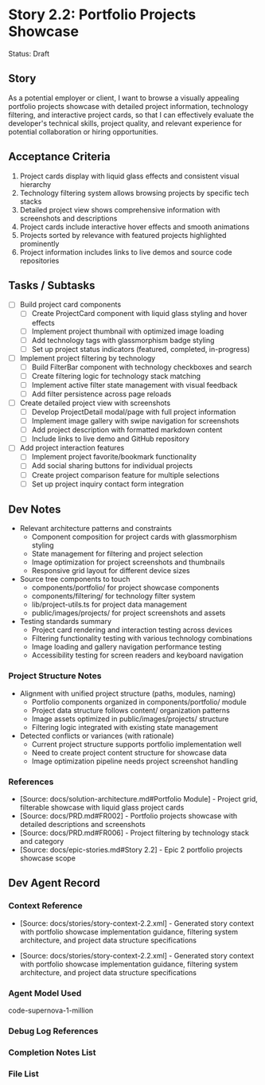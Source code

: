 # Story 2.2: Portfolio Projects Showcase

Status: Draft

## Story

As a potential employer or client, I want to browse a visually appealing portfolio projects showcase with detailed project information, technology filtering, and interactive project cards, so that I can effectively evaluate the developer's technical skills, project quality, and relevant experience for potential collaboration or hiring opportunities.

## Acceptance Criteria

1. Project cards display with liquid glass effects and consistent visual hierarchy
2. Technology filtering system allows browsing projects by specific tech stacks
3. Detailed project view shows comprehensive information with screenshots and descriptions
4. Project cards include interactive hover effects and smooth animations
5. Projects sorted by relevance with featured projects highlighted prominently
6. Project information includes links to live demos and source code repositories

## Tasks / Subtasks

- [ ] Build project card components
  - [ ] Create ProjectCard component with liquid glass styling and hover effects
  - [ ] Implement project thumbnail with optimized image loading
  - [ ] Add technology tags with glassmorphism badge styling
  - [ ] Set up project status indicators (featured, completed, in-progress)
- [ ] Implement project filtering by technology
  - [ ] Build FilterBar component with technology checkboxes and search
  - [ ] Create filtering logic for technology stack matching
  - [ ] Implement active filter state management with visual feedback
  - [ ] Add filter persistence across page reloads
- [ ] Create detailed project view with screenshots
  - [ ] Develop ProjectDetail modal/page with full project information
  - [ ] Implement image gallery with swipe navigation for screenshots
  - [ ] Add project description with formatted markdown content
  - [ ] Include links to live demo and GitHub repository
- [ ] Add project interaction features
  - [ ] Implement project favorite/bookmark functionality
  - [ ] Add social sharing buttons for individual projects
  - [ ] Create project comparison feature for multiple selections
  - [ ] Set up project inquiry contact form integration

## Dev Notes

- Relevant architecture patterns and constraints
  - Component composition for project cards with glassmorphism styling
  - State management for filtering and project selection
  - Image optimization for project screenshots and thumbnails
  - Responsive grid layout for different device sizes
- Source tree components to touch
  - components/portfolio/ for project showcase components
  - components/filtering/ for technology filter system
  - lib/project-utils.ts for project data management
  - public/images/projects/ for project screenshots and assets
- Testing standards summary
  - Project card rendering and interaction testing across devices
  - Filtering functionality testing with various technology combinations
  - Image loading and gallery navigation performance testing
  - Accessibility testing for screen readers and keyboard navigation

### Project Structure Notes

- Alignment with unified project structure (paths, modules, naming)
  - Portfolio components organized in components/portfolio/ module
  - Project data structure follows content/ organization patterns
  - Image assets optimized in public/images/projects/ structure
  - Filtering logic integrated with existing state management
- Detected conflicts or variances (with rationale)
  - Current project structure supports portfolio implementation well
  - Need to create project content structure for showcase data
  - Image optimization pipeline needs project screenshot handling

### References

- [Source: docs/solution-architecture.md#Portfolio Module] - Project grid, filterable showcase with liquid glass project cards
- [Source: docs/PRD.md#FR002] - Portfolio projects showcase with detailed descriptions and screenshots
- [Source: docs/PRD.md#FR006] - Project filtering by technology stack and category
- [Source: docs/epic-stories.md#Story 2.2] - Epic 2 portfolio projects showcase scope

## Dev Agent Record

### Context Reference

- [Source: docs/stories/story-context-2.2.xml] - Generated story context with portfolio showcase implementation guidance, filtering system architecture, and project data structure specifications

- [Source: docs/stories/story-context-2.2.xml] - Generated story context with portfolio showcase implementation guidance, filtering system architecture, and project data structure specifications

### Agent Model Used

code-supernova-1-million

### Debug Log References

### Completion Notes List

### File List